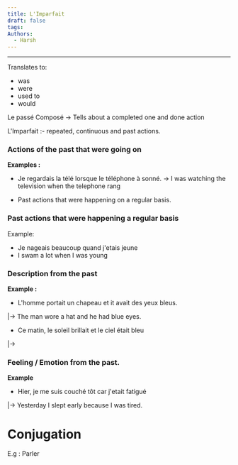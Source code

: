 ```yaml
---
title: L'Imparfait
draft: false
tags: 
Authors:
  - Harsh
---
```

---
Translates to: 
 - was 
 - were
 - used to
 - would
   
Le passé Composé -> Tells about a completed one and done action

L'Imparfait :- repeated, continuous and past actions.

### Actions of the past that were going on

**Examples :**

- Je regardais la télé lorsque le téléphone à sonné.
-> I was watching the television when the telephone rang

- Past actions that were happening on a regular basis.

### Past actions that were happening a regular basis

Example:

- Je nageais beaucoup quand j'etais jeune
- I swam a lot when I was young

### Description from the past

**Example :**

- L'homme portait un chapeau et it avait des yeux bleus.

|-> The man wore a hat and he had blue eyes. 


- Ce matin, le soleil brillait et le ciel était bleu  

|->

### Feeling  / Emotion from the past.

**Example**

- Hier, je me suis couché tôt car j'etait fatigué

|-> Yesterday I slept early because I was tired.

# Conjugation

E.g : Parler


